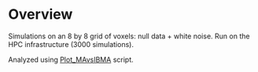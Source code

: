 # Overview
Simulations on an 8 by 8 grid of voxels: null data + white noise. Run on the HPC infrastructure (3000 simulations). 

Analyzed using [Plot_MAvsIBMA](https://github.com/NeuroStat/IBMAvsGLM/blob/1000FC/2_Analyses/CI_GLMvsIBMA/Plot_MAvsIBMA.R) script.
